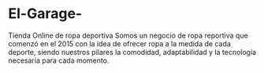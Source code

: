 # El-Garage-
Tienda Online de ropa deportiva 
Somos un negocio de ropa reportiva que comenzó en el 2015 con la idea de ofrecer ropa a la medida de cada deporte, siendo nuestros pilares la comodidad, adaptabilidad y la tecnología necesaria para cada momento.
